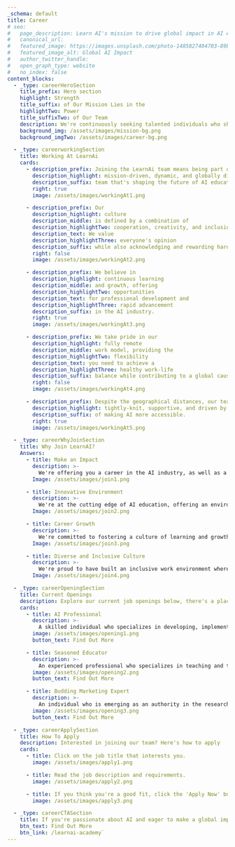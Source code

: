 ```yaml
---
_schema: default
title: Career
# seo:
#   page_description: Learn AI's mission to drive global impact in AI education and implementation
#   canonical_url:
#   featured_image: https://images.unsplash.com/photo-1485827404703-89b55fcc595e
#   featured_image_alt: Global AI Impact
#   author_twitter_handle:
#   open_graph_type: website
#   no_index: false
content_blocks:
  - _type: careerHeroSection
    title_prefix: Hero section
    highlight: Strength
    title_suffix: of Our Mission Lies in the
    highlightTwo: Power
    title_suffixTwo: of Our Team
    description: We're continuously seeking talented individuals who share our vision to shape the future of AI education. Join us on our exciting journey
    background_img: /assets/images/mission-bg.png
    background_imgTwo: /assets/images/career-bg.png

  - _type: careerworkingSection
    title: Working At LearnAi
    cards:
      - description_prefix: Joining the LearnAi team means being part of a
        description_highlight: mission-driven, dynamic, and globally distributed
        description_suffix: team that's shaping the future of AI education.
        right: true
        image: /assets/images/workingAt1.png

      - description_prefix: Our
        description_highlight: culture
        description_middle: is defined by a combination of
        description_highlightTwo: cooperation, creativity, and inclusion.
        description_text: We value
        description_highlightThree: everyone's opinion
        description_suffix: while also acknowledging and rewarding hard work and productivity.
        right: false
        image: /assets/images/workingAt2.png

      - description_prefix: We believe in
        description_highlight: continuous learning
        description_middle: and growth, offering
        description_highlightTwo: opportunities
        description_text: for professional development and
        description_highlightThree: rapid advancement
        description_suffix: in the AI industry.
        right: true
        image: /assets/images/workingAt3.png

      - description_prefix: We take pride in our
        description_highlight: fully remote
        description_middle: work model, providing the
        description_highlightTwo: flexibility
        description_text: you need to achieve a
        description_highlightThree: healthy work-life
        description_suffix: balance while contributing to a global cause with massive impact.
        right: false
        image: /assets/images/workingAt4.png

      - description_prefix: Despite the geographical distances, our team is
        description_highlight: tightly-knit, supportive, and driven by the common goal
        description_suffix: of making AI more accessible.
        right: true
        image: /assets/images/workingAt5.png

  - _type: careerWhyJoinSection
    title: Why Join LearnAI?
    Answers:
      - title: Make an Impact
        description: >-
          We're offering you a career in the AI industry, as well as a crucial role in democratizing AI education worldwide by bridging the digital divide.
        Image: /assets/images/join1.png

      - title: Innovative Environment
        description: >-
          We're at the cutting edge of AI education, offering an environment that's constantly innovating and pushing boundaries.
        Image: /assets/images/join2.png

      - title: Career Growth
        description: >-
          We're committed to fostering a culture of learning and growth. We offer numerous opportunities for professional development and career trajectory.
        Image: /assets/images/join3.png

      - title: Diverse and Inclusive Culture
        description: >-
          We're proud to have built an inclusive work environment where diversity is celebrated, and everyone feels valued and heard.
        Image: /assets/images/join4.png

  - _type: careerOpeningSection
    title: Current Openings
    description: Explore our current job openings below, there's a place for you at LearnAi. If you don't see a role that fits, we'd still love to hear from you. Apply today!
    cards:
      - title: AI Professional
        description: >-
          A skilled individual who specializes in developing, implementing, and managing AI solutions within organizations.
        image: /assets/images/opening1.png
        button_text: Find Out More

      - title: Seasoned Educator
        description: >-
          An experienced professional who specializes in teaching and training others in the field of AI.
        image: /assets/images/opening2.png
        button_text: Find Out More

      - title: Budding Marketing Expert
        description: >-
          An individual who is emerging as an authority in the research field of AI market trends, applications, and industry landscape.
        image: /assets/images/opening3.png
        button_text: Find Out More

  - _type: careerApplySection
    title: How To Apply
    description: Interested in joining our team? Here's how to apply
    cards:
      - title: Click on the job title that interests you.
        image: /assets/images/apply1.png

      - title: Read the job description and requirements.
        image: /assets/images/apply2.png

      - title: If you think you're a good fit, click the 'Apply Now' button to submit your application
        image: /assets/images/apply3.png

  - _type: careerCTASection
    title: If you're passionate about AI and eager to make a global impact, we'd love to hear from you. Join us, and let's democratize AI education together!
    btn_text: Find Out More
    btn_link: /learnai-academy`
---
```

